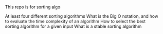 This repo is for sorting algo

At least four different sorting algorithms
What is the Big O notation, and how to evaluate the time complexity of an algorithm
How to select the best sorting algorithm for a given input
What is a stable sorting algorithm
